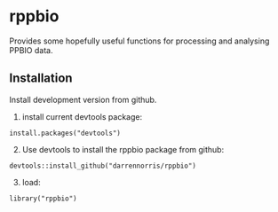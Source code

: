 # rppbio
Provides some hopefully useful functions for processing and analysing PPBIO data.

## Installation
Install development version from github.

1. install current devtools package:

`install.packages("devtools")`

2. Use devtools to install the rppbio package from github:

`devtools::install_github("darrennorris/rppbio")`

3. load:

`library("rppbio")`